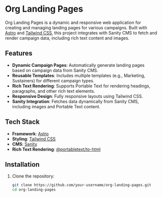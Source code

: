 # Org Landing Pages

Org Landing Pages is a dynamic and responsive web application for creating and managing landing pages for various campaigns. Built with [Astro](https://astro.build/) and [Tailwind CSS](https://tailwindcss.com/), this project integrates with Sanity CMS to fetch and render campaign data, including rich text content and images.

## Features

- **Dynamic Campaign Pages**: Automatically generate landing pages based on campaign data from Sanity CMS.
- **Reusable Templates**: Includes multiple templates (e.g., Marketing, Sustainers) for different campaign types.
- **Rich Text Rendering**: Supports Portable Text for rendering headings, paragraphs, and other rich text elements.
- **Responsive Design**: Fully responsive layouts using Tailwind CSS.
- **Sanity Integration**: Fetches data dynamically from Sanity CMS, including images and Portable Text content.

## Tech Stack

- **Framework**: [Astro](https://astro.build/)
- **Styling**: [Tailwind CSS](https://tailwindcss.com/)
- **CMS**: [Sanity](https://www.sanity.io/)
- **Rich Text Rendering**: [@portabletext/to-html](https://github.com/portabletext/to-html)

## Installation

1. Clone the repository:
   ```bash
   git clone https://github.com/your-username/org-landing-pages.git
   cd org-landing-pages
